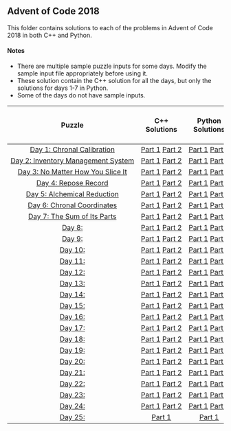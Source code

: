 ## Advent of Code 2018 ##

This folder contains solutions to each of the problems in Advent of Code 2018 in both C++ and Python.

#### Notes ####
* There are multiple sample puzzle inputs for some days. Modify the sample input file appropriately before using it.
* These solution contain the C++ solution for all the days, but only the solutions for days 1-7 in Python.
* Some of the days do not have sample inputs.

|Puzzle|C++ Solutions|Python Solutions|Input|Sample Input|Puzzle page with solutions|
|:---:|:---:|:---:|:---:|:---:|:---:|
| <nobr> [Day 1: Chronal Calibration](https://adventofcode.com/2018/day/1) </nobr> | <nobr> [Part 1](/2018/cpp/day_01a.cpp) [Part 2](/2018/cpp/day_01b.cpp) </nobr> |[Part 1](/2018/python/day_01a.py) [Part 2](/2018/python/day_01b.py)|[Link](/2018/input/day_01_input)|[Link](/2018/sample_input/day_01_sample_input)|[Link](/2018/puzzles/day_01_puzzle)|
| <nobr> [Day 2: Inventory Management System](https://adventofcode.com/2018/day/2) </nobr> | <nobr> [Part 1](/2018/cpp/day_02a.cpp) [Part 2](/2018/cpp/day_02b.cpp) </nobr> | <nobr> [Part 1](/2018/python/day_02a.py) [Part 2](/2018/python/day_02b.py) </nobr> |[Link](/2018/input/day_02_input)|[Link](/2018/sample_input/day_02_sample_input)|[Link](/2018/puzzles/day_02_puzzle)|
| <nobr> [Day 3: No Matter How You Slice It](https://adventofcode.com/2018/day/3) </nobr> | <nobr> [Part 1](/2018/cpp/day_03a.cpp) [Part 2](/2018/cpp/day_03b.cpp) </nobr> | <nobr> [Part 1](/2018/python/day_03a.py) [Part 2](/2018/python/day_03b.py) </nobr> |[Link](/2018/input/day_03_input)|[Link](/2018/sample_input/day_03_sample_input)|[Link](/2018/puzzles/day_03_puzzle)|
| <nobr> [Day 4: Repose Record](https://adventofcode.com/2018/day/4) </nobr> | <nobr> [Part 1](/2018/cpp/day_04a.cpp) [Part 2](/2018/cpp/day_04b.cpp) </nobr> | <nobr> [Part 1](/2018/python/day_04a.py) [Part 2](/2018/python/day_04b.py) </nobr> |[Link](/2018/input/day_04_input)|[Link](/2018/sample_input/day_04_sample_input)|[Link](/2018/puzzles/day_04_puzzle)|
| <nobr> [Day 5: Alchemical Reduction](https://adventofcode.com/2018/day/5) </nobr> | <nobr> [Part 1](/2018/cpp/day_05a.cpp) [Part 2](/2018/cpp/day_05b.cpp) </nobr> | <nobr> [Part 1](/2018/python/day_05a.py) [Part 2](/2018/python/day_05b.py) </nobr> |[Link](/2018/input/day_05_input)|[Link](/2018/sample_input/day_05_sample_input)|[Link](/2018/puzzles/day_05_puzzle)|
| <nobr> [Day 6: Chronal Coordinates](https://adventofcode.com/2018/day/6) </nobr> | <nobr> [Part 1](/2018/cpp/day_06a.cpp) [Part 2](/2018/cpp/day_06b.cpp) </nobr> | <nobr> [Part 1](/2018/python/day_06a.py) [Part 2](/2018/python/day_06b.py) </nobr> |[Link](/2018/input/day_06_input)|[Link](/2018/sample_input/day_06_sample_input)|[Link](/2018/puzzles/day_06_puzzle)|
| <nobr> [Day 7: The Sum of Its Parts](https://adventofcode.com/2018/day/7) </nobr> | <nobr> [Part 1](/2018/cpp/day_07a.cpp) [Part 2](/2018/cpp/day_07b.cpp) </nobr> | <nobr> [Part 1](/2018/python/day_07a.py) [Part 2](/2018/python/day_07b.py) </nobr> |[Link](/2018/input/day_07_input)|[Link](/2018/sample_input/day_07_sample_input)|[Link](/2018/puzzles/day_07_puzzle)|
| <nobr> [Day 8: ](https://adventofcode.com/2018/day/8) </nobr> | <nobr> [Part 1](/2018/cpp/day_08a.cpp) [Part 2](/2018/cpp/day_08b.cpp) </nobr> | <nobr> [Part 1](/2018/python/day_08a.py) [Part 2](/2018/python/day_08b.py) </nobr> |[Link](/2018/input/day_08_input)|[Link](/2018/sample_input/day_08_sample_input)|[Link](/2018/puzzles/day_08_puzzle)|
| <nobr> [Day 9: ](https://adventofcode.com/2018/day/9) </nobr> | <nobr> [Part 1](/2018/cpp/day_09a.cpp) [Part 2](/2018/cpp/day_09b.cpp) </nobr> | <nobr> [Part 1](/2018/python/day_09a.py) [Part 2](/2018/python/day_09b.py) </nobr> |[Link](/2018/input/day_09_input)|[Link](/2018/sample_input/day_09_sample_input)|[Link](/2018/puzzles/day_09_puzzle)|
| <nobr> [Day 10: ](https://adventofcode.com/2018/day/10) </nobr> | <nobr> [Part 1](/2018/cpp/day_10a.cpp) [Part 2](/2018/cpp/day_10b.cpp) </nobr> | <nobr> [Part 1](/2018/python/day_10a.py) [Part 2](/2018/python/day_10b.py) </nobr> |[Link](/2018/input/day_10_input)|[Link](/2018/sample_input/day_10_sample_input)|[Link](/2018/puzzles/day_10_puzzle)|
| <nobr> [Day 11: ](https://adventofcode.com/2018/day/11) </nobr> | <nobr> [Part 1](/2018/cpp/day_11a.cpp) [Part 2](/2018/cpp/day_11b.cpp) </nobr> | <nobr> [Part 1](/2018/python/day_11a.py) [Part 2](/2018/python/day_11b.py) </nobr> |[Link](/2018/input/day_11_input)|[Link](/2018/sample_input/day_11_sample_input)|[Link](/2018/puzzles/day_11_puzzle)|
| <nobr> [Day 12: ](https://adventofcode.com/2018/day/12) </nobr> | <nobr> [Part 1](/2018/cpp/day_12a.cpp) [Part 2](/2018/cpp/day_12b.cpp) </nobr> | <nobr> [Part 1](/2018/python/day_12a.py) [Part 2](/2018/python/day_12b.py) </nobr> |[Link](/2018/input/day_12_input)|[Link](/2018/sample_input/day_12_sample_input)|[Link](/2018/puzzles/day_12_puzzle)|
| <nobr> [Day 13: ](https://adventofcode.com/2018/day/13) </nobr> | <nobr> [Part 1](/2018/cpp/day_13a.cpp) [Part 2](/2018/cpp/day_13b.cpp) </nobr> | <nobr> [Part 1](/2018/python/day_13a.py) [Part 2](/2018/python/day_13b.py) </nobr> |[Link](/2018/input/day_13_input)|[Link](/2018/sample_input/day_13_sample_input)|[Link](/2018/puzzles/day_13_puzzle)|
| <nobr> [Day 14: ](https://adventofcode.com/2018/day/14) </nobr> | <nobr> [Part 1](/2018/cpp/day_14a.cpp) [Part 2](/2018/cpp/day_14b.cpp) </nobr> | <nobr> [Part 1](/2018/python/day_14a.py) [Part 2](/2018/python/day_14b.py) </nobr> |[Link](/2018/input/day_14_input)|[Link](/2018/sample_input/day_14_sample_input)|[Link](/2018/puzzles/day_14_puzzle)|
| <nobr> [Day 15: ](https://adventofcode.com/2018/day/15) </nobr> | <nobr> [Part 1](/2018/cpp/day_15a.cpp) [Part 2](/2018/cpp/day_15b.cpp) </nobr> | <nobr> [Part 1](/2018/python/day_15a.py) [Part 2](/2018/python/day_15b.py) </nobr> |[Link](/2018/input/day_15_input)|[Link](/2018/sample_input/day_15_sample_input)|[Link](/2018/puzzles/day_15_puzzle)|
| <nobr> [Day 16: ](https://adventofcode.com/2018/day/16) </nobr> | <nobr> [Part 1](/2018/cpp/day_16a.cpp) [Part 2](/2018/cpp/day_16b.cpp) </nobr> | <nobr> [Part 1](/2018/python/day_16a.py) [Part 2](/2018/python/day_16b.py) </nobr> |[Link](/2018/input/day_16_input)|[Link](/2018/sample_input/day_16_sample_input)|[Link](/2018/puzzles/day_16_puzzle)|
| <nobr> [Day 17: ](https://adventofcode.com/2018/day/17) </nobr> | <nobr> [Part 1](/2018/cpp/day_17a.cpp) [Part 2](/2018/cpp/day_17b.cpp) </nobr> | <nobr> [Part 1](/2018/python/day_17a.py) [Part 2](/2018/python/day_17b.py) </nobr> |[Link](/2018/input/day_17_input)|[Link](/2018/sample_input/day_17_sample_input)|[Link](/2018/puzzles/day_17_puzzle)|
| <nobr> [Day 18: ](https://adventofcode.com/2018/day/18) </nobr> | <nobr> [Part 1](/2018/cpp/day_18a.cpp) [Part 2](/2018/cpp/day_18b.cpp) </nobr> | <nobr> [Part 1](/2018/python/day_18a.py) [Part 2](/2018/python/day_18b.py) </nobr> |[Link](/2018/input/day_18_input)|[Link](/2018/sample_input/day_18_sample_input)|[Link](/2018/puzzles/day_18_puzzle)|
| <nobr> [Day 19: ](https://adventofcode.com/2018/day/19) </nobr> | <nobr> [Part 1](/2018/cpp/day_19a.cpp) [Part 2](/2018/cpp/day_19b.cpp) </nobr> | <nobr> [Part 1](/2018/python/day_19a.py) [Part 2](/2018/python/day_19b.py) </nobr> |[Link](/2018/input/day_19_input)|[Link](/2018/sample_input/day_19_sample_input)|[Link](/2018/puzzles/day_19_puzzle)|
| <nobr> [Day 20: ](https://adventofcode.com/2018/day/20) </nobr> | <nobr> [Part 1](/2018/cpp/day_20a.cpp) [Part 2](/2018/cpp/day_20b.cpp) </nobr> | <nobr> [Part 1](/2018/python/day_20a.py) [Part 2](/2018/python/day_20b.py) </nobr> |[Link](/2018/input/day_20_input)|[Link](/2018/sample_input/day_20_sample_input)|[Link](/2018/puzzles/day_20_puzzle)|
| <nobr> [Day 21: ](https://adventofcode.com/2018/day/21) </nobr> | <nobr> [Part 1](/2018/cpp/day_21a.cpp) [Part 2](/2018/cpp/day_21b.cpp) </nobr> | <nobr> [Part 1](/2018/python/day_21a.py) [Part 2](/2018/python/day_21b.py) </nobr> |[Link](/2018/input/day_21_input)|[Link](/2018/sample_input/day_21_sample_input)|[Link](/2018/puzzles/day_21_puzzle)|
| <nobr> [Day 22: ](https://adventofcode.com/2018/day/22) </nobr> | <nobr> [Part 1](/2018/cpp/day_22a.cpp) [Part 2](/2018/cpp/day_22b.cpp) </nobr> | <nobr> [Part 1](/2018/python/day_22a.py) [Part 2](/2018/python/day_22b.py) </nobr> |[Link](/2018/input/day_22_input)|[Link](/2018/sample_input/day_22_sample_input)|[Link](/2018/puzzles/day_22_puzzle)|
| <nobr> [Day 23: ](https://adventofcode.com/2018/day/23) </nobr> | <nobr> [Part 1](/2018/cpp/day_23a.cpp) [Part 2](/2018/cpp/day_23b.cpp) </nobr> | <nobr> [Part 1](/2018/python/day_23a.py) [Part 2](/2018/python/day_23b.py) </nobr> |[Link](/2018/input/day_23_input)|[Link](/2018/sample_input/day_23_sample_input)|[Link](/2018/puzzles/day_23_puzzle)|
| <nobr> [Day 24: ](https://adventofcode.com/2018/day/24) </nobr> | <nobr> [Part 1](/2018/cpp/day_24a.cpp) [Part 2](/2018/cpp/day_24b.cpp) </nobr> | <nobr> [Part 1](/2018/python/day_24a.py) [Part 2](/2018/python/day_24b.py) </nobr> |[Link](/2018/input/day_24_input)|[Link](/2018/sample_input/day_24_sample_input)|[Link](/2018/puzzles/day_24_puzzle)|
| <nobr> [Day 25: ](https://adventofcode.com/2018/day/25) </nobr> | <nobr> [Part 1](/2018/cpp/day_25a.cpp) </nobr> | <nobr> [Part 1](/2018/python/day_25a.py) </nobr> |[Link](/2018/input/day_25_input)|[Link](/2018/sample_input/day_25_sample_input)|[Link](/2018/puzzles/day_25_puzzle)|
